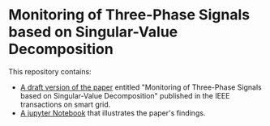 # Monitoring of Three-Phase Signals based on Singular-Value Decomposition

This repository contains:

* [A draft version of the paper](./TSG.pdf) entitled "Monitoring of Three-Phase Signals based on Singular-Value Decomposition" published in the IEEE transactions on smart grid.
* [A jupyter Notebook](./Analysis_of_Three_phase_signals_using_SVD.ipynb) that illustrates the paper's findings.
